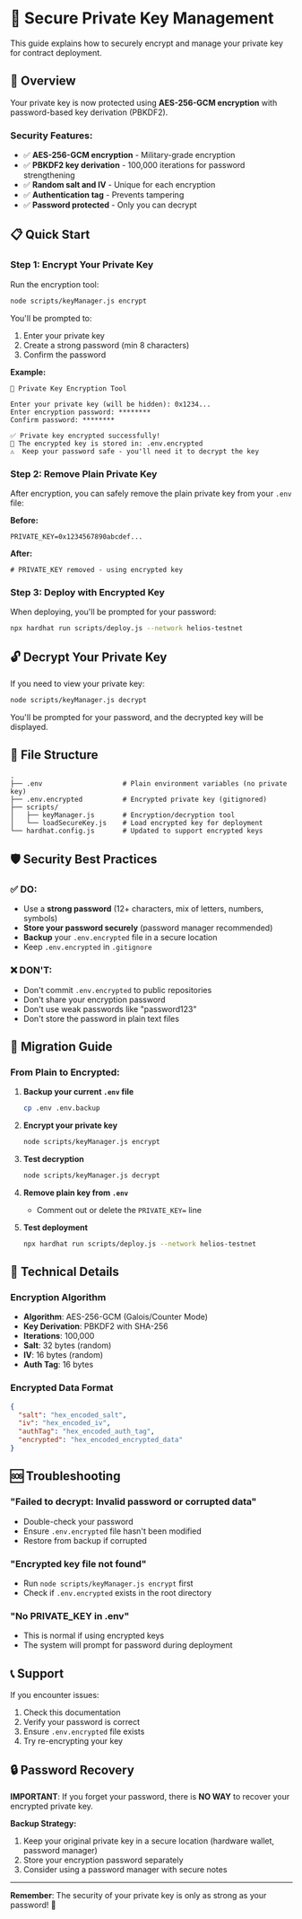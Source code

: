 # 🔐 Secure Private Key Management

This guide explains how to securely encrypt and manage your private key for contract deployment.

## 🎯 Overview

Your private key is now protected using **AES-256-GCM encryption** with password-based key derivation (PBKDF2).

### Security Features:
- ✅ **AES-256-GCM encryption** - Military-grade encryption
- ✅ **PBKDF2 key derivation** - 100,000 iterations for password strengthening
- ✅ **Random salt and IV** - Unique for each encryption
- ✅ **Authentication tag** - Prevents tampering
- ✅ **Password protected** - Only you can decrypt

## 📋 Quick Start

### Step 1: Encrypt Your Private Key

Run the encryption tool:
```bash
node scripts/keyManager.js encrypt
```

You'll be prompted to:
1. Enter your private key
2. Create a strong password (min 8 characters)
3. Confirm the password

**Example:**
```
🔐 Private Key Encryption Tool

Enter your private key (will be hidden): 0x1234...
Enter encryption password: ********
Confirm password: ********

✅ Private key encrypted successfully!
📝 The encrypted key is stored in: .env.encrypted
⚠️  Keep your password safe - you'll need it to decrypt the key
```

### Step 2: Remove Plain Private Key

After encryption, you can safely remove the plain private key from your `.env` file:

**Before:**
```env
PRIVATE_KEY=0x1234567890abcdef...
```

**After:**
```env
# PRIVATE_KEY removed - using encrypted key
```

### Step 3: Deploy with Encrypted Key

When deploying, you'll be prompted for your password:
```bash
npx hardhat run scripts/deploy.js --network helios-testnet
```

## 🔓 Decrypt Your Private Key

If you need to view your private key:
```bash
node scripts/keyManager.js decrypt
```

You'll be prompted for your password, and the decrypted key will be displayed.

## 📁 File Structure

```
.
├── .env                    # Plain environment variables (no private key)
├── .env.encrypted          # Encrypted private key (gitignored)
├── scripts/
│   ├── keyManager.js       # Encryption/decryption tool
│   └── loadSecureKey.js    # Load encrypted key for deployment
└── hardhat.config.js       # Updated to support encrypted keys
```

## 🛡️ Security Best Practices

### ✅ DO:
- Use a **strong password** (12+ characters, mix of letters, numbers, symbols)
- **Store your password securely** (password manager recommended)
- **Backup** your `.env.encrypted` file in a secure location
- Keep `.env.encrypted` in `.gitignore`

### ❌ DON'T:
- Don't commit `.env.encrypted` to public repositories
- Don't share your encryption password
- Don't use weak passwords like "password123"
- Don't store the password in plain text files

## 🔄 Migration Guide

### From Plain to Encrypted:

1. **Backup your current `.env` file**
   ```bash
   cp .env .env.backup
   ```

2. **Encrypt your private key**
   ```bash
   node scripts/keyManager.js encrypt
   ```

3. **Test decryption**
   ```bash
   node scripts/keyManager.js decrypt
   ```

4. **Remove plain key from `.env`**
   - Comment out or delete the `PRIVATE_KEY=` line

5. **Test deployment**
   ```bash
   npx hardhat run scripts/deploy.js --network helios-testnet
   ```

## 🔧 Technical Details

### Encryption Algorithm
- **Algorithm**: AES-256-GCM (Galois/Counter Mode)
- **Key Derivation**: PBKDF2 with SHA-256
- **Iterations**: 100,000
- **Salt**: 32 bytes (random)
- **IV**: 16 bytes (random)
- **Auth Tag**: 16 bytes

### Encrypted Data Format
```json
{
  "salt": "hex_encoded_salt",
  "iv": "hex_encoded_iv",
  "authTag": "hex_encoded_auth_tag",
  "encrypted": "hex_encoded_encrypted_data"
}
```

## 🆘 Troubleshooting

### "Failed to decrypt: Invalid password or corrupted data"
- Double-check your password
- Ensure `.env.encrypted` file hasn't been modified
- Restore from backup if corrupted

### "Encrypted key file not found"
- Run `node scripts/keyManager.js encrypt` first
- Check if `.env.encrypted` exists in the root directory

### "No PRIVATE_KEY in .env"
- This is normal if using encrypted keys
- The system will prompt for password during deployment

## 📞 Support

If you encounter issues:
1. Check this documentation
2. Verify your password is correct
3. Ensure `.env.encrypted` file exists
4. Try re-encrypting your key

## 🔒 Password Recovery

**IMPORTANT**: If you forget your password, there is **NO WAY** to recover your encrypted private key. 

**Backup Strategy:**
1. Keep your original private key in a secure location (hardware wallet, password manager)
2. Store your encryption password separately
3. Consider using a password manager with secure notes

---

**Remember**: The security of your private key is only as strong as your password! 🔐
